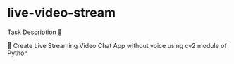 # live-video-stream
Task Description 📄

📌 Create Live Streaming Video Chat App without voice using cv2 module of Python 
